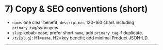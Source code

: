 # 7) Copy & SEO conventions (short)
- `name`: one clear benefit; `description`: 120–160 chars including `primary_tag`/synonyms.
- `slug`: kebab-case; prefer short `name`, add `primary_tag` if duplicate.
- `/t/[slug]`: H1=`name`, H2=key benefit; add minimal Product JSON-LD.

---
